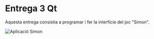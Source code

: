 # Entrega 3 Qt

Aquesta entrega consistia a programar i fer la interfície del joc "Simon".

![Aplicació Simon](/home/sebas/Uni/Q5/IDI-2023-2024-Q1/Entrega3/imgSimon.png)


